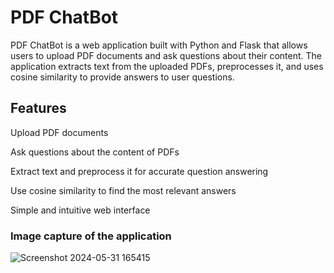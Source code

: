 # PDF ChatBot
PDF ChatBot is a web application built with Python and Flask that allows users to upload PDF documents and ask questions about their content. The application extracts text from the uploaded PDFs, preprocesses it, and uses cosine similarity to provide answers to user questions.

## Features
Upload PDF documents

Ask questions about the content of PDFs

Extract text and preprocess it for accurate question answering

Use cosine similarity to find the most relevant answers

Simple and intuitive web interface

### Image capture of the application
![Screenshot 2024-05-31 165415](https://github.com/khushimgajjar/ChatBot/assets/110166333/d14663cd-14c0-4fcb-8f82-6e63eaf14834)
